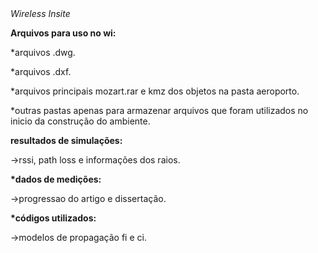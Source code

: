 <head><i> Wireless Insite </i></head>

<b>Arquivos para uso no wi:</b>

*arquivos .dwg.

*arquivos .dxf.

*arquivos principais mozart.rar e kmz dos objetos na pasta aeroporto.

*outras pastas apenas para armazenar arquivos que foram utilizados no inicio da construção do ambiente.

<b>resultados de simulações:</b>
<p>->rssi, path loss e informações dos raios.</p>
<p> </p>

<b>*dados de medições:</b>
<p>->progressao do artigo e dissertação.</p>
<p> </p>

<b>*códigos utilizados:</b>
<p>->modelos de propagação fi e ci.</p>
<p> </p>
